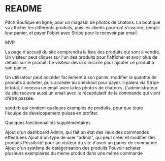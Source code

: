 # README

Pitch
Boutique en ligne, pour un magasin de photos de chatons. La boutique va afficher les différents produits, puis les clients pourront s'inscrire, remplir leur panier, et payer l'objet avec Stripe pour le recevoir par email.

MVP

La page d'accueil du site comprendra la liste des produits qui sont à vendre. Un visiteur peut cliquer sur l'un des produits pour l'afficher et avoir plus de détails sur le produit. Le visiteur devra s'inscrire pour ajouter ce produit à son panier.

Un utilisateur peut accéder facilement à son panier, modifier la quantité de produits à acheter, puis accéder au checkout pour payer. Il paiera via Stripe le total, il recevra un email avec la·les photo·s de chaton·s. L'administrateur du site recevra aussi un email avec le récapitulatif de la commande qui vient d'être passée.

seed.rb qui contient quelques exemples de produits, pour que toute l'équipe de développement puisse en profiter.

Quelques fonctionnalités supplémentaires

Ajout d'un dashboard Admin, qui fait un état des lieux des commandes effectuées
Ajout d'un type de user "admin", qui peut créer et modifier des produits
Possibilité pour un visiteur du site d'avoir un panier de commande
Ajout d'un système de catégorisation des produits
Pouvoir acheter plusieurs exemplaires du même produit dans une même commande
